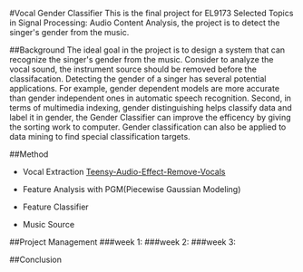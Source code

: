 #Vocal Gender Classifier
This is the final project for EL9173 Selected Topics in Signal Processing: Audio Content Analysis, the project is to detect the singer's gender from the music.

##Background
The ideal goal in the project is to design a system that can recognize the singer's gender from the music. Consider to analyze the vocal sound, the instrument source should be removed before the classifacation. Detecting the gender of a singer has several potential applications. For example, gender dependent models are more accurate than gender independent ones in automatic speech recognition. Second, in terms of multimedia indexing, gender distinguishing helps classify data and label it in gender, the Gender Classifier can improve the efficency by giving the sorting work to computer. Gender classification can also be applied to data mining to find special classification targets.


##Method
* Vocal Extraction
[Teensy-Audio-Effect-Remove-Vocals](https://github.com/FrankBoesing/Teensy-Audio-Effect-Remove-Vocals)
* Feature Analysis with PGM(Piecewise Gaussian Modeling)

* Feature Classifier
* Music Source

##Project Management
###week 1:
###week 2:
###week 3:

##Conclusion
